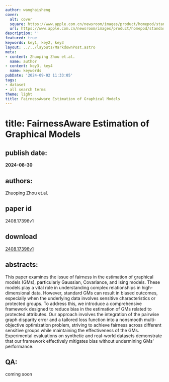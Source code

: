 ```yaml
---
author: wanghaisheng
cover:
  alt: cover
  square: https://www.apple.com.cn/newsroom/images/product/homepod/standard/Apple-HomePod-hero-230118_big.jpg.large_2x.jpg
  url: https://www.apple.com.cn/newsroom/images/product/homepod/standard/Apple-HomePod-hero-230118_big.jpg.large_2x.jpg
description: ''
featured: true
keywords: key1, key2, key3
layout: ../../layouts/MarkdownPost.astro
meta:
- content: Zhuoping Zhou et.al.
  name: author
- content: key3, key4
  name: keywords
pubDate: '2024-09-02 11:33:05'
tags:
- dataset
- all search terms
theme: light
title: FairnessAware Estimation of Graphical Models
---
```


# title: FairnessAware Estimation of Graphical Models 
## publish date: 
**2024-08-30** 
## authors: 
  Zhuoping Zhou et.al. 
## paper id
2408.17396v1
## download
[2408.17396v1](http://arxiv.org/abs/2408.17396v1)
## abstracts:
This paper examines the issue of fairness in the estimation of graphical models (GMs), particularly Gaussian, Covariance, and Ising models. These models play a vital role in understanding complex relationships in high-dimensional data. However, standard GMs can result in biased outcomes, especially when the underlying data involves sensitive characteristics or protected groups. To address this, we introduce a comprehensive framework designed to reduce bias in the estimation of GMs related to protected attributes. Our approach involves the integration of the pairwise graph disparity error and a tailored loss function into a nonsmooth multi-objective optimization problem, striving to achieve fairness across different sensitive groups while maintaining the effectiveness of the GMs. Experimental evaluations on synthetic and real-world datasets demonstrate that our framework effectively mitigates bias without undermining GMs' performance.
## QA:
coming soon
